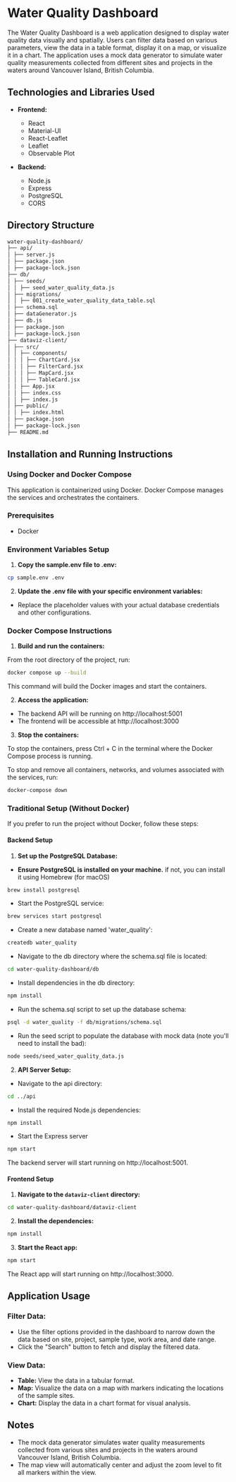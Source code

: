 # Water Quality Dashboard

The Water Quality Dashboard is a web application designed to display water quality data visually and spatially. Users can filter data based on various parameters, view the data in a table format, display it on a map, or visualize it in a chart. The application uses a mock data generator to simulate water quality measurements collected from different sites and projects in the waters around Vancouver Island, British Columbia.

## Technologies and Libraries Used

- **Frontend:**

  - React
  - Material-UI
  - React-Leaflet
  - Leaflet
  - Observable Plot

- **Backend:**
  - Node.js
  - Express
  - PostgreSQL
  - CORS

## Directory Structure

```bash
water-quality-dashboard/
├── api/
│ ├── server.js
│ ├── package.json
│ ├── package-lock.json
├── db/
│ ├── seeds/
│ │ ├── seed_water_quality_data.js
│ ├── migrations/
│ │ ├── 001_create_water_quality_data_table.sql
│ ├── schema.sql
│ ├── dataGenerator.js
│ ├── db.js
│ ├── package.json
│ ├── package-lock.json
├── dataviz-client/
│ ├── src/
│ │ ├── components/
│ │ │ ├── ChartCard.jsx
│ │ │ ├── FilterCard.jsx
│ │ │ ├── MapCard.jsx
│ │ │ ├── TableCard.jsx
│ │ ├── App.jsx
│ │ ├── index.css
│ │ ├── index.js
│ ├── public/
│ │ ├── index.html
│ ├── package.json
│ ├── package-lock.json
├── README.md
```

## Installation and Running Instructions

### Using Docker and Docker Compose

This application is containerized using Docker. Docker Compose manages the services and orchestrates the containers.

### Prerequisites

- Docker

### Environment Variables Setup

1. **Copy the sample.env file to .env:**

```bash
cp sample.env .env
```

2. **Update the .env file with your specific environment variables:**

- Replace the placeholder values with your actual database credentials and other configurations.

### Docker Compose Instructions

1. **Build and run the containers:**

From the root directory of the project, run:

```bash
docker compose up --build
```

This command will build the Docker images and start the containers.

2. **Access the application:**

- The backend API will be running on http://localhost:5001
- The frontend will be accessible at http://localhost:3000

3. **Stop the containers:**

To stop the containers, press Ctrl + C in the terminal where the Docker Compose process is running.

To stop and remove all containers, networks, and volumes associated with the services, run:

```bash
docker-compose down
```

### Traditional Setup (Without Docker)

If you prefer to run the project without Docker, follow these steps:

#### Backend Setup

1. **Set up the PostgreSQL Database:**

- **Ensure PostgreSQL is installed on your machine.**
  if not, you can install it using Homebrew (for macOS)

```bash
brew install postgresql
```

- Start the PostgreSQL service:

```bash
brew services start postgresql
```

- Create a new database named 'water_quality':

```bash
createdb water_quality
```

- Navigate to the db directory where the schema.sql file is located:

```bash
cd water-quality-dashboard/db
```

- Install dependencies in the db directory:

```bash
npm install
```

- Run the schema.sql script to set up the database schema:

```bash
psql -d water_quality -f db/migrations/schema.sql
```

- Run the seed script to populate the database with mock data (note you'll need to install the bad):

```bash
node seeds/seed_water_quality_data.js
```

2. **API Server Setup:**

- Navigate to the api directory:

```bash
cd ../api
```

- Install the required Node.js dependencies:

```bash
npm install
```

- Start the Express server

```bash
npm start
```

The backend server will start running on http://localhost:5001.

#### Frontend Setup

1. **Navigate to the `dataviz-client` directory:**

```bash
cd water-quality-dashboard/dataviz-client
```

2. **Install the dependencies:**

```bash
npm install
```

3. **Start the React app:**

```bash
npm start
```

The React app will start running on http://localhost:3000.

## Application Usage

### Filter Data:

- Use the filter options provided in the dashboard to narrow down the data based on site, project, sample type, work area, and date range.
- Click the "Search" button to fetch and display the filtered data.

### View Data:

- **Table:** View the data in a tabular format.
- **Map:** Visualize the data on a map with markers indicating the locations of the sample sites.
- **Chart:** Display the data in a chart format for visual analysis.

## Notes

- The mock data generator simulates water quality measurements collected from various sites and projects in the waters around Vancouver Island, British Columbia.
- The map view will automatically center and adjust the zoom level to fit all markers within the view.
